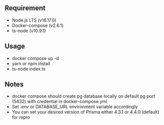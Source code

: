 ## Requirement

- Node.js LTS (v16.17.0)
- Docker-compose (v2.6.1)
- ts-node (v10.9.1)

## Usage

- docker compose up -d
- yarn or npm install
- ts-node index.ts

## Notes

- docker compose should create pg database locally on default pg port (5432) with credential in docker-compose.yml
- Set .env or DATABASE_URL environment variable accordingly
- You can set your desired version of Prisma either 4.3.1 or 4.4.0 (default) for repro
